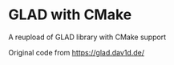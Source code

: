 # GLAD with CMake

A reupload of GLAD library with CMake support

Original code from https://glad.dav1d.de/
